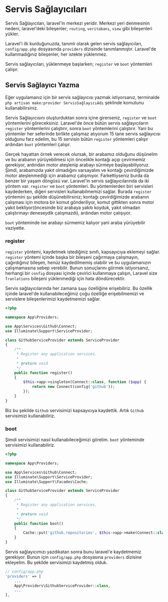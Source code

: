 # Servis Sağlayıcıları

Servis Sağlayıcıları, laravel'in merkezi yeridir. Merkezi yeri denmesinin nedeni, laravel'deki bileşenler; `routing`, `veritabanı`, `view` gibi bileşenleri yükler.

Laravel'i ilk kurduğunuzda, tanımlı olarak gelen servis sağlayıcıları, `config/app.php` dosyasında `providers` dizisinde tanımlanmıştır. Laravel'de kullanmadığınız bileşenler, her istekte yüklenmez.

Servis sağlayıcıları, yüklenmeye başlarken; `register` ve `boot` yöntemleri çalışır.

## Servis Sağlayıcı Yazma

Eğer uygulamanız için bir servis sağlayıcısı yazmak istiyorsanız, terminalde `php artisan make:provider ServisSağlayıcıAdı` şeklinde komutunu kullanabilirsiniz.

Servis Sağlayıcısını oluşturduktan sonra içine girerseniz, `register` ve `boot` yöntemlerini göreceksiniz. Laravel'de önce bütün servis sağlayıcıların `register` yöntemlerini çalıştırır, sonra `boot` yöntemlerini çalıştırır. Yani bu yöntemler her seferinde birlikte çalışmaz atıyorum 15 tane servis sağlayıcısı olduğunu farz edelim, bu 15 servisin bütün `register` yöntemleri çalışır ardından `boot` yöntemleri çalışır.

Gerçek hayattan örnek verecek olursak, bir arabamız olduğunu düşünelim ve bu arabanın yürüyebilmesi için öncelikle kontağı açıp çevirmemiz gerekiyor, ardından motor ateşlenip arabayı sürmeye başlayabiliyoruz. Şimdi, arabamızda yakıt olmadığını varsayalım ve kontağı çevirdiğimizde motor ateşlenmediği için arabamız çalışmıyor. Farkettiyseniz burda da benzer bir yaşam döngüsü var.
Laravel'in servis sağlayıcılarında da iki yöntem var. `register` ve `boot` yöntemleri. Bu yöntemlerden biri servisleri kaydederken, diğeri servisleri kullanabilmemizi sağlar. Burada `register` yöntemini şu şekilde düşünebilirsiniz; kontağı çevirdiğimizde arabanın çalışması için motora bir komut gönderiliyor, komut gittikten sonra motor yakıt bekliyor(öncesinde biz arabaya yakıtı koyduk, yakıt olmadan çalıştırmayı deneseydik çalışmazdı), ardından motor çalışıyor.

`boot` yönteminde ise arabayı sürmemiz kalıyor yani araba yürüyebilir vaziyette.

### register

`register` yöntemi, kaydetmek istediğiniz sınıfı, kapsayıcıya eklemeyi sağlar. `register` yöntemi içinde başka bir bileşeni çağırmaya çalışmayın, çağırdığınız bileşen, henüz kaydedilmemiş olabilir ve bu uygulamanızın çalışmamasına sebep verebilir. Bunun sonuçlarını görmek istiyorsanız, herhangi bir `config` dosyası içinde çevirici kullanmaya çalışın, Laravel size `Tranlations` bileşeni yüklenmediği için hata döndürecektir.

Servis sağlayıcılarında her zamana `$app` özelliğine erişebiliriz. Bu özellik içinde laravel'de kullanabileceğimiz çoğu özelliğe erişebilmemizi ve servislere bileşenlerimizi kaydetmemizi sağlar.

```php
<?php

namespace App\Providers;

use App\Services\Github\Connect;
use Illuminate\Support\ServiceProvider;

class GithubServiceProvider extends ServiceProvider
{
    /**
     * Register any application services.
     *
     * @return void
     */
    public function register()
    {
        $this->app->singleton(Connect::class, function ($app) {
            return new Connect(config('github'));
        });
    }
}
```

Biz bu şekilde `Github` servisimizi kapsayıcıya kaydettik. Artık `Github` servisimizi kullanabiliriz.

### boot

Şimdi servisimizi nasıl kullanabileceğimizi görelim. `boot` yönteminde servisimizi kullanabiliriz.

```php
<?php

namespace App\Providers;

use App\Services\Github\Connect;
use Illuminate\Support\ServiceProvider;
use Illuminate\Support\Facades\Cache;

class GithubServiceProvider extends ServiceProvider
{
    /**
     * Register any application services.
     *
     * @return void
     */
    public function boot()
    {
        Cache::put('github.repositories', $this->app->make(Connect::class)->repositories(), now()->addHour());
    }
}
```

Servis sağlayıcımızı yazdıkatan sonra bunu laravel'e kaydetmemiz gerekiyor. Bunun için `config/app.php` dosyasına `providers` dizisine ekleyelim. Bu şekilde servisimizi kaydetmiş olduk.

```php
// config/app.php
'providers' => [
    ...
    App\Providers\GithubServiceProvider::class,
    ...
],
```
